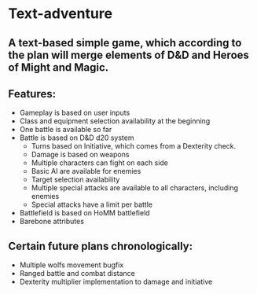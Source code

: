 # Text-adventure

## A text-based simple game, which according to the plan will merge elements of D&D and Heroes of Might and Magic.

## Features:
* Gameplay is based on user inputs
* Class and equipment selection availability at the beginning
* One battle is available so far
* Battle is based on D&D d20 system
    * Turns based on Initiative, which comes from a Dexterity check.
    * Damage is based on weapons
    * Multiple characters can fight on each side
    * Basic AI are available for enemies
    * Target selection availability
    * Multiple special attacks are available to all characters, including enemies
    * Special attacks have a limit per battle
* Battlefield is based on HoMM battlefield
* Barebone attributes

## Certain future plans chronologically:
* Multiple wolfs movement bugfix
* Ranged battle and combat distance
* Dexterity multiplier implementation to damage and initiative


